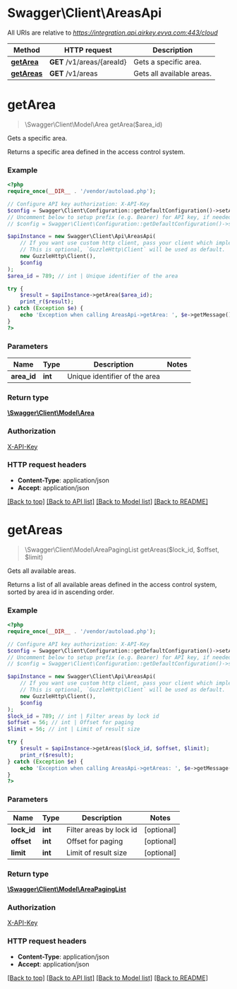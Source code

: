 # Swagger\Client\AreasApi

All URIs are relative to *https://integration.api.airkey.evva.com:443/cloud*

Method | HTTP request | Description
------------- | ------------- | -------------
[**getArea**](AreasApi.md#getArea) | **GET** /v1/areas/{areaId} | Gets a specific area.
[**getAreas**](AreasApi.md#getAreas) | **GET** /v1/areas | Gets all available areas.


# **getArea**
> \Swagger\Client\Model\Area getArea($area_id)

Gets a specific area.

Returns a specific area defined in the access control system.

### Example
```php
<?php
require_once(__DIR__ . '/vendor/autoload.php');

// Configure API key authorization: X-API-Key
$config = Swagger\Client\Configuration::getDefaultConfiguration()->setApiKey('X-API-Key', 'YOUR_API_KEY');
// Uncomment below to setup prefix (e.g. Bearer) for API key, if needed
// $config = Swagger\Client\Configuration::getDefaultConfiguration()->setApiKeyPrefix('X-API-Key', 'Bearer');

$apiInstance = new Swagger\Client\Api\AreasApi(
    // If you want use custom http client, pass your client which implements `GuzzleHttp\ClientInterface`.
    // This is optional, `GuzzleHttp\Client` will be used as default.
    new GuzzleHttp\Client(),
    $config
);
$area_id = 789; // int | Unique identifier of the area

try {
    $result = $apiInstance->getArea($area_id);
    print_r($result);
} catch (Exception $e) {
    echo 'Exception when calling AreasApi->getArea: ', $e->getMessage(), PHP_EOL;
}
?>
```

### Parameters

Name | Type | Description  | Notes
------------- | ------------- | ------------- | -------------
 **area_id** | **int**| Unique identifier of the area |

### Return type

[**\Swagger\Client\Model\Area**](../Model/Area.md)

### Authorization

[X-API-Key](../../README.md#X-API-Key)

### HTTP request headers

 - **Content-Type**: application/json
 - **Accept**: application/json

[[Back to top]](#) [[Back to API list]](../../README.md#documentation-for-api-endpoints) [[Back to Model list]](../../README.md#documentation-for-models) [[Back to README]](../../README.md)

# **getAreas**
> \Swagger\Client\Model\AreaPagingList getAreas($lock_id, $offset, $limit)

Gets all available areas.

Returns a list of all available areas defined in the access control system, sorted by area id in ascending order.

### Example
```php
<?php
require_once(__DIR__ . '/vendor/autoload.php');

// Configure API key authorization: X-API-Key
$config = Swagger\Client\Configuration::getDefaultConfiguration()->setApiKey('X-API-Key', 'YOUR_API_KEY');
// Uncomment below to setup prefix (e.g. Bearer) for API key, if needed
// $config = Swagger\Client\Configuration::getDefaultConfiguration()->setApiKeyPrefix('X-API-Key', 'Bearer');

$apiInstance = new Swagger\Client\Api\AreasApi(
    // If you want use custom http client, pass your client which implements `GuzzleHttp\ClientInterface`.
    // This is optional, `GuzzleHttp\Client` will be used as default.
    new GuzzleHttp\Client(),
    $config
);
$lock_id = 789; // int | Filter areas by lock id
$offset = 56; // int | Offset for paging
$limit = 56; // int | Limit of result size

try {
    $result = $apiInstance->getAreas($lock_id, $offset, $limit);
    print_r($result);
} catch (Exception $e) {
    echo 'Exception when calling AreasApi->getAreas: ', $e->getMessage(), PHP_EOL;
}
?>
```

### Parameters

Name | Type | Description  | Notes
------------- | ------------- | ------------- | -------------
 **lock_id** | **int**| Filter areas by lock id | [optional]
 **offset** | **int**| Offset for paging | [optional]
 **limit** | **int**| Limit of result size | [optional]

### Return type

[**\Swagger\Client\Model\AreaPagingList**](../Model/AreaPagingList.md)

### Authorization

[X-API-Key](../../README.md#X-API-Key)

### HTTP request headers

 - **Content-Type**: application/json
 - **Accept**: application/json

[[Back to top]](#) [[Back to API list]](../../README.md#documentation-for-api-endpoints) [[Back to Model list]](../../README.md#documentation-for-models) [[Back to README]](../../README.md)

